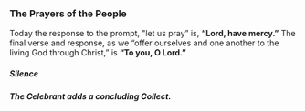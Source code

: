 ### The Prayers of the People
Today the response to the prompt, "let us pray” is, **“Lord, have mercy.”** The final verse and response, as we “offer ourselves and one another to the living God through Christ,” is **“To you, O Lord.”**
##### Silence
##### The Celebrant adds a concluding Collect.
